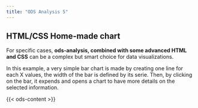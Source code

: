 ```yaml
---
title: "ODS Analysis 5"
---
```



## HTML/CSS Home-made chart

For specific cases, **ods-analysis, combined with some advanced HTML and CSS** can be a complex but smart choice for data visualizations.

In this example, a very simple bar chart is made by creating one line for each X values, the width of the bar is defined by its serie. Then, by clicking on the bar, it expends and opens a chart to have more details on the selected information.


{{< ods-content >}}